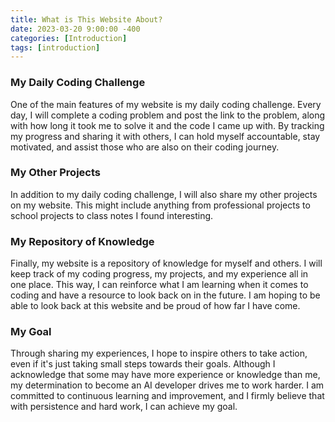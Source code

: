 ```yaml
---
title: What is This Website About?
date: 2023-03-20 9:00:00 -400
categories: [Introduction]
tags: [introduction]
---
```


### My Daily Coding Challenge

One of the main features of my website is my daily coding challenge. Every day, I will complete a coding problem and post the link to the problem, along with how long it took me to solve it and the code I came up with. By tracking my progress and sharing it with others, I can hold myself accountable, stay motivated, and assist those who are also on their coding journey.

### My Other Projects

In addition to my daily coding challenge, I will also share my other projects on my website. This might include anything from professional projects to school projects to class notes I found interesting.

### My Repository of Knowledge

Finally, my website is a repository of knowledge for myself and others. I will keep track of my coding progress, my projects, and my experience all in one place. This way, I can reinforce what I am learning when it comes to coding and have a resource to look back on in the future. I am hoping to be able to look back at this website and be proud of how far I have come.

### My Goal

Through sharing my experiences, I hope to inspire others to take action, even if it's just taking small steps towards their goals. Although I acknowledge that some may have more experience or knowledge than me, my determination to become an AI developer drives me to work harder. I am committed to continuous learning and improvement, and I firmly believe that with persistence and hard work, I can achieve my goal.